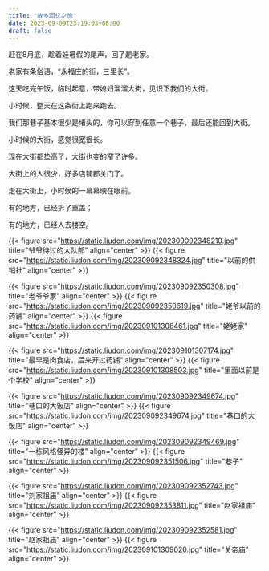 ```yaml
---
title: "故乡回忆之旅"
date: 2023-09-09T23:19:03+08:00
draft: false
---
```


赶在8月底，趁着娃暑假的尾声，回了趟老家。

老家有条俗语，“永福庄的街，三里长”。

这天吃完午饭，临时起意，带媳妇溜溜大街，见识下我们的大街。

小时候，整天在这条街上跑来跑去。

我们那巷子基本很少是堵头的，你可以穿到任意一个巷子，最后还能回到大街。

小时候的大街，感觉很宽很长。

现在大街都垫高了，大街也变的窄了许多。

大街上的人很少，好多店铺都关门了。

走在大街上，小时候的一幕幕映在眼前。

有的地方，已经拆了重盖；

有的地方，已经人去楼空。

{{< figure src="https://static.liudon.com/img/202309092348210.jpg" title="爷爷待过的大队部" align="center" >}}
{{< figure src="https://static.liudon.com/img/202309092348324.jpg" title="以前的供销社" align="center" >}}

{{< figure src="https://static.liudon.com/img/202309092350308.jpg" title="老爷爷家" align="center" >}}
{{< figure src="https://static.liudon.com/img/202309092350619.jpg" title="姥爷以前的药铺" align="center" >}}
{{< figure src="https://static.liudon.com/img/202309101306461.jpg" title="姥姥家" align="center" >}}

{{< figure src="https://static.liudon.com/img/202309101307174.jpg" title="最早是肉食店，后来开过药铺" align="center" >}}
{{< figure src="https://static.liudon.com/img/202309101308503.jpg" title="里面以前是个学校" align="center" >}}

{{< figure src="https://static.liudon.com/img/202309092349674.jpg" title="巷口的大饭店" align="center" >}}
{{< figure src="https://static.liudon.com/img/202309092349674.jpg" title="巷口的大饭店" align="center" >}}

{{< figure src="https://static.liudon.com/img/202309092349469.jpg" title="一栋风格怪异的楼" align="center" >}}
{{< figure src="https://static.liudon.com/img/202309092351506.jpg" title="巷子" align="center" >}}

{{< figure src="https://static.liudon.com/img/202309092352743.jpg" title="刘家祖庙" align="center" >}}
{{< figure src="https://static.liudon.com/img/202309092353811.jpg" title="赵家祖庙" align="center" >}}

{{< figure src="https://static.liudon.com/img/202309092352581.jpg" title="赵家祖庙" align="center" >}}
{{< figure src="https://static.liudon.com/img/202309101309020.jpg" title="关帝庙" align="center" >}}